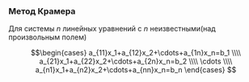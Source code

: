 ### Метод Крамера

Для системы $n$ линейных уравнений с $n$ неизвестными(над произвольным полем)

$$\begin{cases}
    a_{11}x_1+a_{12}x_2+\cdots+a_{1n}x_n=b_1 \\\\
    a_{21}x_1+a_{22}x_2+\cdots+a_{2n}x_n=b_2 \\\\
    \cdots \\\\
    a_{n1}x_1+a_{n2}x_2+\cdots+a_{nn}x_n=b_n
\end{cases} $$